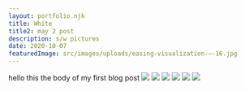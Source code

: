 ```yaml
---
layout: portfolio.njk
title: White
title2: may 2 post
description: s/w pictures
date: 2020-10-07
featuredImage: src/images/uploads/easing-visualization-–-16.jpg
---
```


hello this the body of my first blog post
![](../../assets/images/photography/black/black_008.jpg)
![](../../assets/images/photography/black/black_009.jpg)
![](../../assets/images/photography/black/black_010.jpg)
![](../../assets/images/photography/black/black_011.jpg)
![](../../assets/images/photography/black/black_012.jpg)
![](../../assets/images/photography/black/black_013.jpg)
